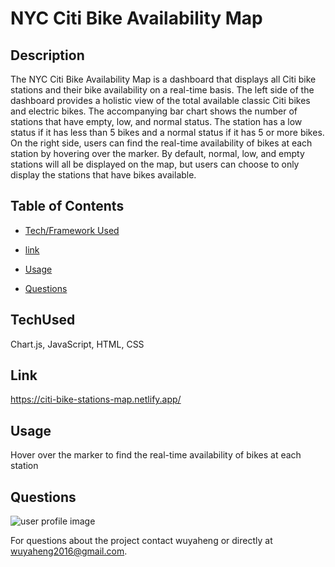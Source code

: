 # NYC Citi Bike Availability Map

## Description
The NYC Citi Bike Availability Map is a dashboard that displays all Citi bike stations and their bike availability on a real-time basis. The left side of the dashboard provides a holistic view of the total available classic Citi bikes and electric bikes. The accompanying bar chart shows the number of stations that have empty, low, and normal status. The station has a low status if it has less than 5 bikes and a normal status if it has 5 or more bikes. On the right side, users can find the real-time availability of bikes at each station by hovering over the marker. By default, normal, low, and empty stations will all be displayed on the map, but users can choose to only display the stations that have bikes available. 


## Table of Contents

* [Tech/Framework Used](#TechUsed)

* [link](#Link)

* [Usage](#usage) 

* [Questions](#Questions)


## TechUsed
Chart.js, JavaScript, HTML, CSS

## Link
https://citi-bike-stations-map.netlify.app/

## Usage
Hover over the marker to find the real-time availability of bikes at each station

## Questions
![user profile image](https://avatars.githubusercontent.com/u/52837649?v=4)

For questions about the project contact wuyaheng or directly at wuyaheng2016@gmail.com.



